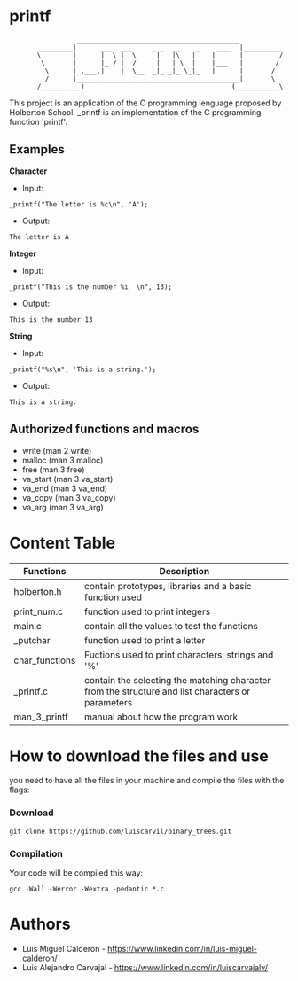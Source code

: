 # printf
```                
                 _________________________________________
       _________|      ___  ___     _ _  __    _    ____  |__________
       \        |      |  \ |  \     |   |\   |    |      |         /
        \       |      |_ / |  /     |   | \  |    |___   |        /
         \      | .___.|    |  \__  _|_ _|_ \_|_   |      |       /
         /      |_________________________________________|       \
       /__________)                                     (___________\
```
This project is an application of the C programming lenguage proposed by Holberton School.
_printf is an implementation of the C programming function 'printf'.
## Examples

**Character**
* Input: 
```
_printf("The letter is %c\n", 'A');
```
* Output: 
```
The letter is A
```

**Integer**
* Input: 
```
_printf("This is the number %i  \n", 13);
```
* Output:
```
This is the number 13
```

**String**
* Input: 
```
_printf("%s\n", 'This is a string.');
```
- Output: 
```
This is a string.
```

## Authorized functions and macros

-    write (man 2 write)
-   malloc (man 3 malloc)
-   free (man 3 free)
-   va_start (man 3 va_start)
-   va_end (man 3 va_end)
-   va_copy (man 3 va_copy)
-   va_arg (man 3 va_arg)


# Content Table
| Functions | Description |
| --------- | ----------- |
| holberton.h | contain prototypes, libraries and a basic function used |
| print_num.c | function used to print integers |
| main.c | contain all the values to test the functions |
| _putchar | function used to print a letter |
| char_functions | Fuctions used to print characters, strings and '%' |
| _printf.c | contain the selecting the matching character from the structure and list characters or parameters |
| man_3_printf | manual about how the program work |

# How to download the files and use 
you need to have all the files in your machine and compile the files with the flags:
### Download
```
git clone https://github.com/luiscarvil/binary_trees.git
```

### Compilation

  Your code will be compiled this way:
```
gcc -Wall -Werror -Wextra -pedantic *.c
```


# Authors

-    Luis Miguel Calderon - https://www.linkedin.com/in/luis-miguel-calderon/
-   Luis Alejandro Carvajal - https://www.linkedin.com/in/luiscarvajalv/

